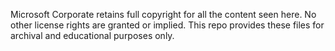 Microsoft Corporate retains full copyright for all the content seen here. No other license rights are granted or implied. This repo provides these files for archival and educational purposes only.
